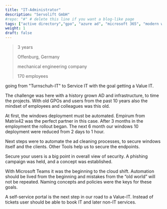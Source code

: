 ```yaml
---
title: "IT-Administrator"
description: "Servolift GmbH"
#repo: "#" # delete this line if you want a blog-like page
tags: ["active directory","gpo", "azure ad", "microsoft 365", "modern workplace management","endpoint security","automation"]
weight: 1
draft: false
---
```


>
> 3 years
> 
> Offenburg, Germany
>
> mechanical engineering company
>
> 170 employees
>

going from "Turnschuh-IT" to Service IT with the goal getting a Value IT.

The challenge was here with a history grown AD and infrastructure, to time the projects.
With old GPOs and users from the past 10 years also the mindset of employees and colleagues was this old.

At first, the windows deployment must be automated. Empirum from Matrix42 was the perfect partner in this case. After 3 months in the employment the rollout began. The next 6 month our windows 10 deployment were reduced from 2 days to 1 hour.

Next steps were to automate the ad cleaning processes, to secure windows itself and the clients. Other Tools help us to secure the endpoints. 

Secure your users is a big point in overall view of security. A phishing campaign was held, and a concept was established.

With Microsoft Teams it was the beginning to the cloud shift. Automation should be lived from the beginning and mistakes from the “old world” will not be repeated.
Naming concepts and policies were the keys for these goals.

A self-service portal is the next step in our road to a Value-IT. Instead of tickets user should be able to book IT and later non-IT services.




